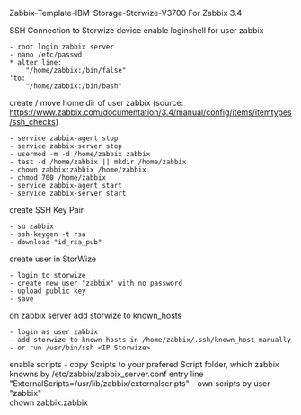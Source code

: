 Zabbix-Template-IBM-Storage-Storwize-V3700
For Zabbix 3.4

SSH Connection to Storwize device
enable loginshell for user zabbix

	- root login zabbix server
	- nano /etc/passwd
	* alter line:
		"/home/zabbix:/bin/false"
	'to:
		"/home/zabbix:/bin/bash"


create / move home dir of user zabbix
(source: https://www.zabbix.com/documentation/3.4/manual/config/items/itemtypes/ssh_checks)

	- service zabbix-agent stop
	- service zabbix-server stop
	- usermod -m -d /home/zabbix zabbix
	- test -d /home/zabbix || mkdir /home/zabbix
	- chown zabbix:zabbix /home/zabbix
	- chmod 700 /home/zabbix
	- service zabbix-agent start
	- service zabbix-server start


create SSH Key Pair

	- su zabbix
	- ssh-keygen -t rsa
	- download "id_rsa_pub"

create user in StorWize

	- login to storwize
	- create new user "zabbix" with no password
	- upload public key
	- save


on zabbix server add storwize to known_hosts

	- login as user zabbix
	- add storwize to known hosts in /home/zabbix/.ssh/known_host manually
	- or run /usr/bin/ssh <IP Storwize>

enable scripts
	- copy Scripts to your prefered Script folder, which zabbix knowns by /etc/zabbix/zabbix_server.conf entry
		line "ExternalScripts=/usr/lib/zabbix/externalscripts"
	- own scripts by user "zabbix"  
		chown zabbix:zabbix <script>
	- make script executable
		chmod +x <script>

Template Import
	- import TPL_IBM_Storage_Storwize_V3700.xml
	- assign Template to existing IBM V3700
	- standard macro {HOST.IP} is used

--Info

	- Items are changed to external checks
	- Items are German now / change as desired
	- check interval is changed to 5-10 minutes
